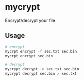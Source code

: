 # mycrypt

Encrypt/decrypt your file

## Usage

```sh
# encrypt 
mycrpt encrypt -f sec.txt sec.bin
mycrpt encrypt sec.bin

# decrypt
mycrypt decrypt -o sec.txt sec.bin
mycrypt decrypt sec.bin > sec.txt
```